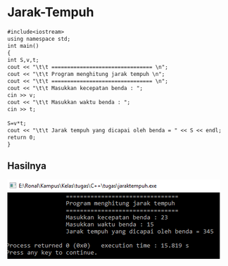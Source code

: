 # Jarak-Tempuh

    #include<iostream>
    using namespace std;
    int main()
    {
    int S,v,t;
    cout << "\t\t ================================ \n";
    cout << "\t\t Program menghitung jarak tempuh \n";
    cout << "\t\t ================================ \n";
    cout << "\t\t Masukkan kecepatan benda : ";
    cin >> v;
    cout << "\t\t Masukkan waktu benda : ";
    cin >> t;

    S=v*t;
    cout << "\t\t Jarak tempuh yang dicapai oleh benda = " << S << endl;
    return 0;
    }
    
## Hasilnya

![img](https://github.com/ernico27/Jarak-Tempuh/blob/master/jarak%20tempuh.png?raw=true)
